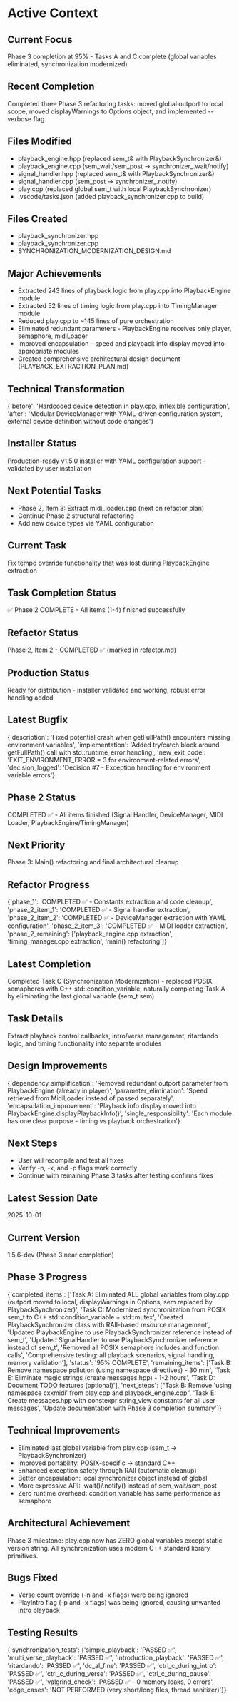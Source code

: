 # Active Context
## Current Focus
Phase 3 completion at 95% - Tasks A and C complete (global variables eliminated, synchronization modernized)

## Recent Completion
Completed three Phase 3 refactoring tasks: moved global outport to local scope, moved displayWarnings to Options object, and implemented --verbose flag

## Files Modified
*   playback_engine.hpp (replaced sem_t& with PlaybackSynchronizer&)
*   playback_engine.cpp (sem_wait/sem_post → synchronizer_.wait/notify)
*   signal_handler.hpp (replaced sem_t& with PlaybackSynchronizer&)
*   signal_handler.cpp (sem_post → synchronizer_.notify)
*   play.cpp (replaced global sem_t with local PlaybackSynchronizer)
*   .vscode/tasks.json (added playback_synchronizer.cpp to build)

## Files Created
*   playback_synchronizer.hpp
*   playback_synchronizer.cpp
*   SYNCHRONIZATION_MODERNIZATION_DESIGN.md

## Major Achievements
*   Extracted 243 lines of playback logic from play.cpp into PlaybackEngine module
*   Extracted 52 lines of timing logic from play.cpp into TimingManager module
*   Reduced play.cpp to ~145 lines of pure orchestration
*   Eliminated redundant parameters - PlaybackEngine receives only player, semaphore, midiLoader
*   Improved encapsulation - speed and playback info display moved into appropriate modules
*   Created comprehensive architectural design document (PLAYBACK_EXTRACTION_PLAN.md)

## Technical Transformation
{'before': 'Hardcoded device detection in play.cpp, inflexible configuration', 'after': 'Modular DeviceManager with YAML-driven configuration system, external device definition without code changes'}

## Installer Status
Production-ready v1.5.0 installer with YAML configuration support - validated by user installation

## Next Potential Tasks
*   Phase 2, Item 3: Extract midi_loader.cpp (next on refactor plan)
*   Continue Phase 2 structural refactoring
*   Add new device types via YAML configuration

## Current Task
Fix tempo override functionality that was lost during PlaybackEngine extraction

## Task Completion Status
✅ Phase 2 COMPLETE - All items (1-4) finished successfully

## Refactor Status
Phase 2, Item 2 - COMPLETED ✅ (marked in refactor.md)

## Production Status
Ready for distribution - installer validated and working, robust error handling added

## Latest Bugfix
{'description': 'Fixed potential crash when getFullPath() encounters missing environment variables', 'implementation': 'Added try/catch block around getFullPath() call with std::runtime_error handling', 'new_exit_code': 'EXIT_ENVIRONMENT_ERROR = 3 for environment-related errors', 'decision_logged': 'Decision #7 - Exception handling for environment variable errors'}

## Phase 2 Status
COMPLETED ✅ - All items finished (Signal Handler, DeviceManager, MIDI Loader, PlaybackEngine/TimingManager)

## Next Priority
Phase 3: Main() refactoring and final architectural cleanup

## Refactor Progress
{'phase_1': 'COMPLETED ✅ - Constants extraction and code cleanup', 'phase_2_item_1': 'COMPLETED ✅ - Signal handler extraction', 'phase_2_item_2': 'COMPLETED ✅ - DeviceManager extraction with YAML configuration', 'phase_2_item_3': 'COMPLETED ✅ - MIDI loader extraction', 'phase_2_remaining': ['playback_engine.cpp extraction', 'timing_manager.cpp extraction', 'main() refactoring']}

## Latest Completion
Completed Task C (Synchronization Modernization) - replaced POSIX semaphores with C++ std::condition_variable, naturally completing Task A by eliminating the last global variable (sem_t sem)

## Task Details
Extract playback control callbacks, intro/verse management, ritardando logic, and timing functionality into separate modules

## Design Improvements
{'dependency_simplification': 'Removed redundant outport parameter from PlaybackEngine (already in player)', 'parameter_elimination': 'Speed retrieved from MidiLoader instead of passed separately', 'encapsulation_improvement': 'Playback info display moved into PlaybackEngine.displayPlaybackInfo()', 'single_responsibility': 'Each module has one clear purpose - timing vs playback orchestration'}

## Next Steps
*   User will recompile and test all fixes
*   Verify -n, -x, and -p flags work correctly
*   Continue with remaining Phase 3 tasks after testing confirms fixes

## Latest Session Date
2025-10-01

## Current Version
1.5.6-dev (Phase 3 near completion)

## Phase 3 Progress
{'completed_items': ['Task A: Eliminated ALL global variables from play.cpp (outport moved to local, displayWarnings in Options, sem replaced by PlaybackSynchronizer)', 'Task C: Modernized synchronization from POSIX sem_t to C++ std::condition_variable + std::mutex', 'Created PlaybackSynchronizer class with RAII-based resource management', 'Updated PlaybackEngine to use PlaybackSynchronizer reference instead of sem_t', 'Updated SignalHandler to use PlaybackSynchronizer reference instead of sem_t', 'Removed all POSIX semaphore includes and function calls', 'Comprehensive testing: all playback scenarios, signal handling, memory validation'], 'status': '95% COMPLETE', 'remaining_items': ['Task B: Remove namespace pollution (using namespace directives) - 30 min', 'Task E: Eliminate magic strings (create messages.hpp) - 1-2 hours', 'Task D: Document TODO features (optional)'], 'next_steps': ["Task B: Remove 'using namespace cxxmidi' from play.cpp and playback_engine.cpp", 'Task E: Create messages.hpp with constexpr string_view constants for all user messages', 'Update documentation with Phase 3 completion summary']}

## Technical Improvements
*   Eliminated last global variable from play.cpp (sem_t → PlaybackSynchronizer)
*   Improved portability: POSIX-specific → standard C++
*   Enhanced exception safety through RAII (automatic cleanup)
*   Better encapsulation: local synchronizer object instead of global
*   More expressive API: .wait()/.notify() instead of sem_wait/sem_post
*   Zero runtime overhead: condition_variable has same performance as semaphore

## Architectural Achievement
Phase 3 milestone: play.cpp now has ZERO global variables except static version string. All synchronization uses modern C++ standard library primitives.

## Bugs Fixed
*   Verse count override (-n and -x flags) were being ignored
*   PlayIntro flag (-p and -x flags) was being ignored, causing unwanted intro playback

## Testing Results
{'synchronization_tests': {'simple_playback': 'PASSED ✅', 'multi_verse_playback': 'PASSED ✅', 'introduction_playback': 'PASSED ✅', 'ritardando': 'PASSED ✅', 'dc_al_fine': 'PASSED ✅', 'ctrl_c_during_intro': 'PASSED ✅', 'ctrl_c_during_verse': 'PASSED ✅', 'ctrl_c_during_pause': 'PASSED ✅', 'valgrind_check': 'PASSED ✅ - 0 memory leaks, 0 errors', 'edge_cases': 'NOT PERFORMED (very short/long files, thread sanitizer)'}}

